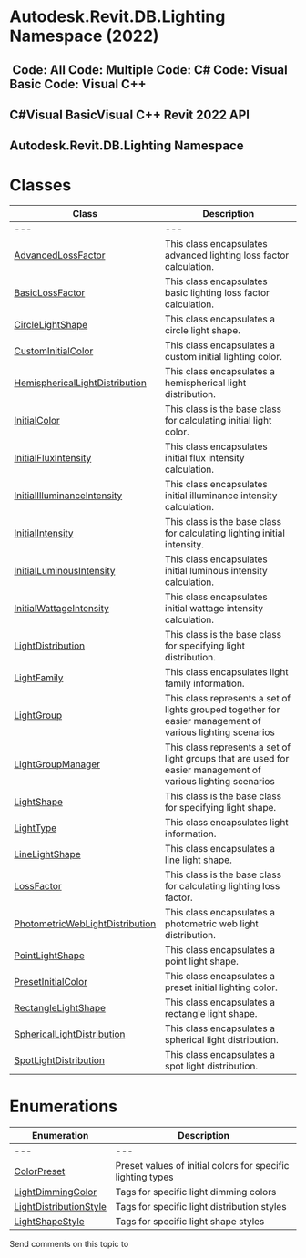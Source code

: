 # Autodesk.Revit.DB.Lighting Namespace (2022)

﻿
 Code: All Code: Multiple Code: C# Code: Visual Basic Code: Visual C++   
---  
C#Visual BasicVisual C++
Revit 2022 API  
---  
Autodesk.Revit.DB.Lighting Namespace  
---  
# Classes
| Class | Description |
| --- | --- |
| --- | --- | --- |
| [AdvancedLossFactor](30e62a9d-eb01-8830-f897-dc8f32b486da.md "AdvancedLossFactor Class") | This class encapsulates advanced lighting loss factor calculation. |
| [BasicLossFactor](4ae30f40-0afb-176a-1b90-61ac2ac2727f.md "BasicLossFactor Class") | This class encapsulates basic lighting loss factor calculation. |
| [CircleLightShape](6dda7b94-a8cc-2947-31a7-0e0d60766c71.md "CircleLightShape Class") | This class encapsulates a circle light shape. |
| [CustomInitialColor](b08ddf7b-2264-9067-2be7-cfc771872db5.md "CustomInitialColor Class") | This class encapsulates a custom initial lighting color. |
| [HemisphericalLightDistribution](ff11f9f7-dd13-7b1b-a7ee-0d1703f7cc75.md "HemisphericalLightDistribution Class") | This class encapsulates a hemispherical light distribution. |
| [InitialColor](082ce770-10a9-7e3b-85f2-bde3c42a92c4.md "InitialColor Class") | This class is the base class for calculating initial light color. |
| [InitialFluxIntensity](9c36e906-74c5-adc1-d147-42f65f0c9613.md "InitialFluxIntensity Class") | This class encapsulates initial flux intensity calculation. |
| [InitialIlluminanceIntensity](d31b6d5f-f002-007b-3e08-e6818727f104.md "InitialIlluminanceIntensity Class") | This class encapsulates initial illuminance intensity calculation. |
| [InitialIntensity](557d9e25-430a-2f92-3dbc-c9ec84e07900.md "InitialIntensity Class") | This class is the base class for calculating lighting initial intensity. |
| [InitialLuminousIntensity](8ca18b8f-437f-6159-30cc-ecbb97c41d70.md "InitialLuminousIntensity Class") | This class encapsulates initial luminous intensity calculation. |
| [InitialWattageIntensity](2bcbaf81-375c-2732-d67a-563d8302cd1e.md "InitialWattageIntensity Class") | This class encapsulates initial wattage intensity calculation. |
| [LightDistribution](39162cb5-d13b-c7fa-9297-9a70c5678ac6.md "LightDistribution Class") | This class is the base class for specifying light distribution. |
| [LightFamily](53ebee14-8d6f-28ac-f44e-1e7bd906c7d8.md "LightFamily Class") | This class encapsulates light family information. |
| [LightGroup](fd876292-9f3a-7a90-dd41-019631baadca.md "LightGroup Class") | This class represents a set of lights grouped together for easier management of various lighting scenarios |
| [LightGroupManager](46515a1f-01c8-935d-2e42-dc57452d4eb9.md "LightGroupManager Class") | This class represents a set of light groups that are used for easier management of various lighting scenarios |
| [LightShape](6fc9d0d9-21ac-9192-0178-115be3a48dc7.md "LightShape Class") | This class is the base class for specifying light shape. |
| [LightType](42c83d85-60cd-52c3-7b97-b89e81d7d9fe.md "LightType Class") | This class encapsulates light information. |
| [LineLightShape](3fce7f00-ae7a-04db-a6e8-dab9794bd6a7.md "LineLightShape Class") | This class encapsulates a line light shape. |
| [LossFactor](23224470-b97a-7acc-8dbe-667086568b1c.md "LossFactor Class") | This class is the base class for calculating lighting loss factor. |
| [PhotometricWebLightDistribution](6faac766-fc06-f872-22e8-ca3c94b40389.md "PhotometricWebLightDistribution Class") | This class encapsulates a photometric web light distribution. |
| [PointLightShape](54dba66a-07b0-2588-0e96-997497984e0b.md "PointLightShape Class") | This class encapsulates a point light shape. |
| [PresetInitialColor](820a579a-c999-f721-0b9c-d98c499c2c1e.md "PresetInitialColor Class") | This class encapsulates a preset initial lighting color. |
| [RectangleLightShape](1b9a5edf-d0dc-ce3b-cedd-75c01e431bac.md "RectangleLightShape Class") | This class encapsulates a rectangle light shape. |
| [SphericalLightDistribution](978d468b-4c4a-d439-3d87-bd79e211887d.md "SphericalLightDistribution Class") | This class encapsulates a spherical light distribution. |
| [SpotLightDistribution](aaf39909-187f-cc63-fd13-a0d607c382d2.md "SpotLightDistribution Class") | This class encapsulates a spot light distribution. |

# Enumerations
| Enumeration | Description |
| --- | --- |
| --- | --- | --- |
| [ColorPreset](4637cb36-a5ab-ce69-4a8c-8f0d8a45f5fc.md "ColorPreset Enumeration") | Preset values of initial colors for specific lighting types |
| [LightDimmingColor](ddc3ad4d-f861-b322-cf6b-215d3e502002.md "LightDimmingColor Enumeration") | Tags for specific light dimming colors |
| [LightDistributionStyle](54a4212a-9694-5032-bdc4-a7cc0603f0e1.md "LightDistributionStyle Enumeration") | Tags for specific light distribution styles |
| [LightShapeStyle](5ac5e53b-c8d1-538d-40ba-7e8a5e936341.md "LightShapeStyle Enumeration") | Tags for specific light shape styles |

Send comments on this topic to 
